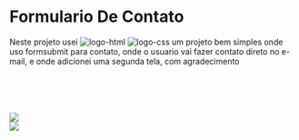 # Formulario De Contato
Neste projeto usei 
<img src="https://img.shields.io/badge/HTML5-E34F26?style=for-the-badge&logo=html5&logoColor=white" alt="logo-html">
<img src="https://img.shields.io/badge/CSS3-1572B6?style=for-the-badge&logo=css3&logoColor=white" alt="logo-css">
um projeto bem simples onde uso formsubmit para contato, onde o usuario vai fazer contato direto no e-mail,
e onde adicionei uma segunda tela, com agradecimento

<br>
<br>
<br>
<br>
<img src="./Tela obrigado/assets/">
<br>
<img src="./assets/Captura de Tela (2).png">
